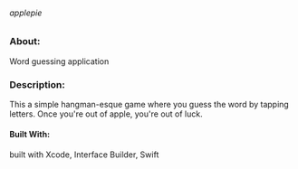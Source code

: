 
###### applepie

### About:
Word guessing application

### Description:
This a simple hangman-esque game where you guess the word by tapping letters. Once you're out of apple, you're out of luck.

#### Built With:
built with Xcode, Interface Builder, Swift
